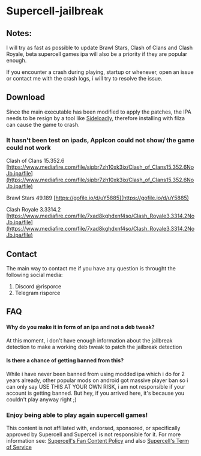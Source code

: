 # Supercell-jailbreak
## Notes: ##

I will try as fast as possible to update Brawl Stars, Clash of Clans and Clash Royale, beta supercell games ipa will also be a priority if they are popular enough.

If you encounter a crash during playing, startup or whenever, open an issue or contact me with the crash logs, i will try to resolve the issue.


## Download ##

Since the main executable has been modified to apply the patches, the IPA needs to be resign by a tool like [Sideloadly](https://sideloadly.io/), therefore installing with filza can cause the game to crash.

### It hasn't been test on ipads, AppIcon could not show/ the game could not work ###
Clash of Clans 15.352.6 [https://www.mediafire.com/file/sipbr7zh10xk3ix/Clash_of_Clans15.352.6NoJb.ipa/file](https://www.mediafire.com/file/sipbr7zh10xk3ix/Clash_of_Clans15.352.6NoJb.ipa/file)

Brawl Stars 49.189 [https://gofile.io/d/uY5885](https://gofile.io/d/uY5885)

Clash Royale 3.3314.2 [https://www.mediafire.com/file/7xad8kghdxnf4so/Clash_Royale3.3314.2NoJb.ipa/file](https://www.mediafire.com/file/7xad8kghdxnf4so/Clash_Royale3.3314.2NoJb.ipa/file)

## Contact ##
The main way to contact me if you have any question is throught the following social media:
1. Discord @risporce
2. Telegram risporce

## FAQ ##

####  Why do you make it in form of an ipa and not a deb tweak? ####
At this moment, i don't have enough information about the jailbreak detection to make a working deb tweak to patch the jailbreak detection

#### Is there a chance of getting banned from this? #### 
While i have never been banned from using modded ipa which i do for 2 years already, other popular mods on android got massive player ban so i can only say USE THIS AT YOUR OWN RISK, i am not responsible if your account is getting banned. But hey, if you arrived here, it's because you couldn't play anyway right ;)

### Enjoy being able to play again supercell games! ###
This content is not affiliated with, endorsed, sponsored, or specifically approved by Supercell and Supercell is not responsible for it. For more information see: [Supercell's Fan Content Policy](https://supercell.com/en/fan-content-policy/) and also [Supercell's Term of Service](https://supercell.com/en/terms-of-service/)
